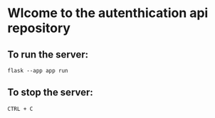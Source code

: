 # Wlcome to the autenthication api repository

## To run the server:
```
flask --app app run
```

## To stop the server:
```
CTRL + C
```